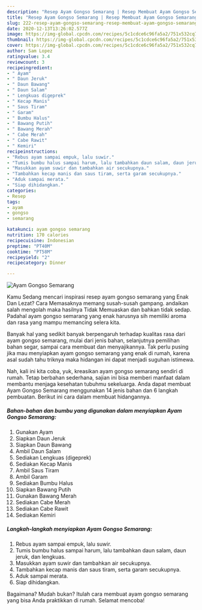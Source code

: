 ```yaml
---
description: "Resep Ayam Gongso Semarang | Resep Membuat Ayam Gongso Semarang Yang Lezat Sekali"
title: "Resep Ayam Gongso Semarang | Resep Membuat Ayam Gongso Semarang Yang Lezat Sekali"
slug: 222-resep-ayam-gongso-semarang-resep-membuat-ayam-gongso-semarang-yang-lezat-sekali
date: 2020-12-13T13:26:02.577Z
image: https://img-global.cpcdn.com/recipes/5c1cdce6c96fa5a2/751x532cq70/ayam-gongso-semarang-foto-resep-utama.jpg
thumbnail: https://img-global.cpcdn.com/recipes/5c1cdce6c96fa5a2/751x532cq70/ayam-gongso-semarang-foto-resep-utama.jpg
cover: https://img-global.cpcdn.com/recipes/5c1cdce6c96fa5a2/751x532cq70/ayam-gongso-semarang-foto-resep-utama.jpg
author: Sam Lopez
ratingvalue: 3.4
reviewcount: 3
recipeingredient:
- " Ayam"
- " Daun Jeruk"
- " Daun Bawang"
- " Daun Salam"
- " Lengkuas digeprek"
- " Kecap Manis"
- " Saus Tiram"
- " Garam"
- " Bumbu Halus"
- " Bawang Putih"
- " Bawang Merah"
- " Cabe Merah"
- " Cabe Rawit"
- " Kemiri"
recipeinstructions:
- "Rebus ayam sampai empuk, lalu suwir."
- "Tumis bumbu halus sampai harum, lalu tambahkan daun salam, daun jeruk, dan lengkuas."
- "Masukkan ayam suwir dan tambahkan air secukupnya."
- "Tambahkan kecap manis dan saus tiram, serta garam secukupnya."
- "Aduk sampai merata."
- "Siap dihidangkan."
categories:
- Resep
tags:
- ayam
- gongso
- semarang

katakunci: ayam gongso semarang 
nutrition: 170 calories
recipecuisine: Indonesian
preptime: "PT40M"
cooktime: "PT58M"
recipeyield: "2"
recipecategory: Dinner

---
```



![Ayam Gongso Semarang](https://img-global.cpcdn.com/recipes/5c1cdce6c96fa5a2/751x532cq70/ayam-gongso-semarang-foto-resep-utama.jpg)

Kamu Sedang mencari inspirasi resep ayam gongso semarang yang Enak Dan Lezat? Cara Memasaknya memang susah-susah gampang. andaikan salah mengolah maka hasilnya Tidak Memuaskan dan bahkan tidak sedap. Padahal ayam gongso semarang yang enak harusnya sih memiliki aroma dan rasa yang mampu memancing selera kita.

Banyak hal yang sedikit banyak berpengaruh terhadap kualitas rasa dari ayam gongso semarang, mulai dari jenis bahan, selanjutnya pemilihan bahan segar, sampai cara membuat dan menyajikannya. Tak perlu pusing jika mau menyiapkan ayam gongso semarang yang enak di rumah, karena asal sudah tahu triknya maka hidangan ini dapat menjadi suguhan istimewa.




Nah, kali ini kita coba, yuk, kreasikan ayam gongso semarang sendiri di rumah. Tetap berbahan sederhana, sajian ini bisa memberi manfaat dalam membantu menjaga kesehatan tubuhmu sekeluarga. Anda dapat membuat Ayam Gongso Semarang menggunakan 14 jenis bahan dan 6 langkah pembuatan. Berikut ini cara dalam membuat hidangannya.

<!--inarticleads1-->

##### Bahan-bahan dan bumbu yang digunakan dalam menyiapkan Ayam Gongso Semarang:

1. Gunakan  Ayam
1. Siapkan  Daun Jeruk
1. Siapkan  Daun Bawang
1. Ambil  Daun Salam
1. Sediakan  Lengkuas (digeprek)
1. Sediakan  Kecap Manis
1. Ambil  Saus Tiram
1. Ambil  Garam
1. Sediakan  Bumbu Halus
1. Siapkan  Bawang Putih
1. Gunakan  Bawang Merah
1. Sediakan  Cabe Merah
1. Sediakan  Cabe Rawit
1. Sediakan  Kemiri




<!--inarticleads2-->

##### Langkah-langkah menyiapkan Ayam Gongso Semarang:

1. Rebus ayam sampai empuk, lalu suwir.
1. Tumis bumbu halus sampai harum, lalu tambahkan daun salam, daun jeruk, dan lengkuas.
1. Masukkan ayam suwir dan tambahkan air secukupnya.
1. Tambahkan kecap manis dan saus tiram, serta garam secukupnya.
1. Aduk sampai merata.
1. Siap dihidangkan.




Bagaimana? Mudah bukan? Itulah cara membuat ayam gongso semarang yang bisa Anda praktikkan di rumah. Selamat mencoba!
